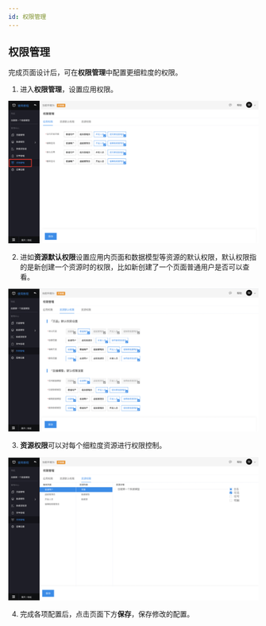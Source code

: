 ```yaml
---
id: 权限管理
---
```


## 权限管理

完成页面设计后，可在**权限管理**中配置更细粒度的权限。

1. 进入**权限管理**，设置应用权限。

![image.png](/img/快速入门/权限管理/image_cf2096b.png)

2. 进如**资源默认权限**设置应用内页面和数据模型等资源的默认权限，默认权限指的是新创建一个资源时的权限，比如新创建了一个页面普通用户是否可以查看。

![image.png](/img/快速入门/权限管理/image_3e99cc4.png)

3. **资源权限**可以对每个细粒度资源进行权限控制。

![image.png](/img/快速入门/权限管理/image_45b9aa3.png)

4. 完成各项配置后，点击页面下方**保存**，保存修改的配置。
